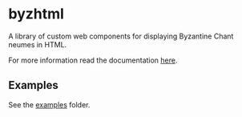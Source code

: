 # byzhtml

A library of custom web components for displaying Byzantine Chant neumes in HTML.

For more information read the documentation [here](https://danielgarthur.github.io/byzhtml/).

## Examples

See the [examples](examples/) folder.
